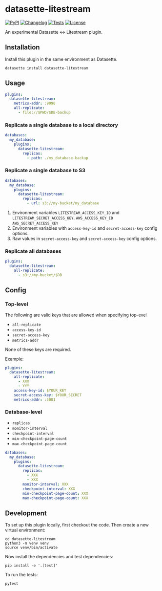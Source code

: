 # datasette-litestream

[![PyPI](https://img.shields.io/pypi/v/datasette-litestream.svg)](https://pypi.org/project/datasette-litestream/)
[![Changelog](https://img.shields.io/github/v/release/datasette-io/datasette-litestream?include_prereleases&label=changelog)](https://github.com/datasette-io/datasette-litestream/releases)
[![Tests](https://github.com/datasette-io/datasette-litestream/workflows/Test/badge.svg)](https://github.com/asg017/datasette-litestream/actions?query=workflow%3ATest)
[![License](https://img.shields.io/badge/license-Apache%202.0-blue.svg)](https://github.com/datasette-io/datasette-litestream/blob/main/LICENSE)

An experimental Datasette <-> Litestream plugin.

## Installation

Install this plugin in the same environment as Datasette.

    datasette install datasette-litestream

## Usage

```yaml
plugins:
  datasette-litestream:
    metrics-addr: :9090
    all-replicate:
      - file://$PWD/$DB-backup
```

### Replicate a single database to a local directory

```yaml
databases:
  my_database:
    plugins:
      datasette-litestream:
        replicas:
          - path: ./my_database-backup
```

### Replicate a single database to S3

```yaml
databases:
  my_database:
    plugins:
      datasette-litestream:
        replicas:
          - url: s3://my-bucket/my_database
```

1. Environment variables `LITESTREAM_ACCESS_KEY_ID` and `LITESTREAM_SECRET_ACCESS_KEY`. `AWS_ACCESS_KEY_ID` `AWS_SECRET_ACCESS_KEY`
2. Environment variables with `access-key-id` and `secret-access-key` config options.
3. Raw values in `secret-access-key` and `secret-access-key` config options.

### Replicate all databases

```yaml
plugins:
  datasette-litestream:
    all-replicate:
      - s3://my-bucket/$DB
```

## Config

### Top-level

The following are valid keys that are allowed when specifying top-evel

- `all-replicate`
- `access-key-id`
- `secret-access-key`
- `metrics-addr`

None of these keys are required.

Example:

```yaml
plugins:
  datasette-litestream:
    all-replicate:
      - XXX
      - YYY
    access-key-id: $YOUR_KEY
    secret-access-key: $YOUR_SECRET
    metrics-addr: :5001
```

### Database-level

- `replicas`
- `monitor-interval`
- `checkpoint-interval`
- `min-checkpoint-page-count`
- `max-checkpoint-page-count`

```yaml
databases:
  my_database:
    plugins:
      datasette-litestream:
        replicas:
          - XXX
          - XXX
        monitor-interval: XXX
        checkpoint-interval: XXX
        min-checkpoint-page-count: XXX
        max-checkpoint-page-count: XXX
```

## Development

To set up this plugin locally, first checkout the code. Then create a new virtual environment:

    cd datasette-litestream
    python3 -m venv venv
    source venv/bin/activate

Now install the dependencies and test dependencies:

    pip install -e '.[test]'

To run the tests:

    pytest
